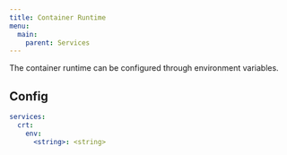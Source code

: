 ```yaml
---
title: Container Runtime
menu:
  main:
    parent: Services
---
```


The container runtime can be configured through environment variables.

## Config
```yaml
services:
  crt:
    env:
      <string>: <string>
```
